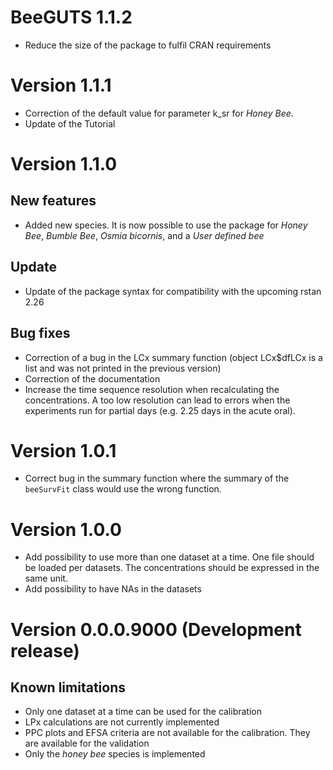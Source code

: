 # BeeGUTS 1.1.2
* Reduce the size of the package to fulfil CRAN requirements

# Version 1.1.1
* Correction of the default value for parameter k_sr for _Honey Bee_.
* Update of the Tutorial


# Version 1.1.0
## New features
* Added new species. It is now possible to use the package for _Honey Bee_, 
_Bumble Bee_,  _Osmia bicornis_, and a _User defined bee_

## Update
* Update of the package syntax for compatibility with the upcoming rstan 2.26 

## Bug fixes
* Correction of a bug in the LCx summary function (object LCx$dfLCx is a list and was not printed in the previous version)
* Correction of the documentation
*  Increase the time sequence resolution when recalculating the concentrations. A too low resolution can lead to errors when the experiments run for partial days (e.g. 2.25 days in the acute oral). 


# Version 1.0.1
* Correct bug in the summary function where the summary of the `beeSurvFit` class would
use the wrong function.

# Version 1.0.0
* Add possibility to use more than one dataset at a time. One file should be loaded
per datasets. The concentrations should be expressed in the same unit.
* Add possibility to have NAs in the datasets

# Version 0.0.0.9000 (Development release)

## Known limitations
* Only one dataset at a time can be used for the calibration
* LPx calculations are not currently implemented
* PPC plots and EFSA criteria are not available for the calibration. They are available for the validation
* Only the _honey bee_ species is implemented
